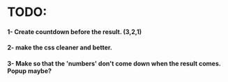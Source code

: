 # TODO:

#### 1- Create countdown before the result. (3,2,1)
#### 2- make the css cleaner and better.
#### 3- Make so that the 'numbers' don't come down when the result comes. Popup maybe?